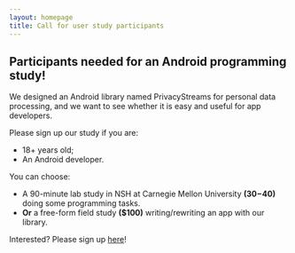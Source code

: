 ```yaml
---
layout: homepage
title: Call for user study participants
---
```


## Participants needed for an Android programming study!

We designed an Android library named PrivacyStreams for personal data processing, and we want to see whether it is easy and useful for app developers.

Please sign up our study if you are:

+ 18+ years old;
+ An Android developer.

You can choose:

+ A 90-minute lab study in NSH at Carnegie Mellon University **($30-$40)** doing some programming tasks.
+ **Or** a free-form field study **($100)** writing/rewriting an app with our library.

Interested? Please sign up [here](https://tinyurl.com/AndroidLibStudy)!
